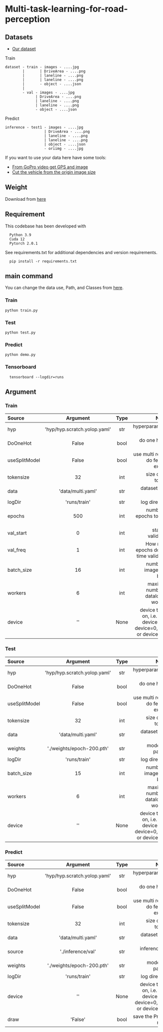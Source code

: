 # Multi-task-learning-for-road-perception

## Datasets
  - [Our dataset](https://drive.google.com/drive/folders/1S4XyyC9LbPZ8GwEH9fwWvNxKMKPA28bZ?usp=sharing)

  Train
  ```
  dataset - train - images - ....jpg
          |       | DriveArea - ....png
          |       | laneline - ....png
          |       | laneline - ....png
          |       - object - ....json
          |
          - val - images - ....jpg
                | DriveArea - ....png
                | laneline - ....png
                | laneline - ....png
                - object - ....json
  ```
  Predict
  ```
  inference - test1 - images - ....jpg
                    | DriveArea - ....png
                    | laneline - ....png
                    | laneline - ....png
                    | object - ....json
                    - oriimg - ....jpg 

  ```
  If you want to use your data here have some tools: 
  - [From GoPro video get GPS and image](./tool/get_GPS_and_images/)
  - [Cut the vehicle from the origin image size](./tool/get_GPS_and_images/)
## Weight 
  Download from [here](https://drive.google.com/file/d/1qaYYTDYY_wXv5YnRQ6MbrWRLeyv4CVVA/view?usp=sharing)

## Requirement
  This codebase has been developed with
  ```
    Python 3.9
    Cuda 12
    Pytorch 2.0.1
  ```
  See requirements.txt for additional dependencies and version requirements.
  ```shell
    pip install -r requirements.txt
  ```

## main command
  You can change the data use, Path, and Classes from [here](/data).

  ### Train
  ```shell
  python train.py
  ```
  ### Test
  ```shell
  python test.py
  ```
  ### Predict
  ```shell
  python demo.py
  ```
  ### Tensorboard
  ```shell
    tensorboard --logdir=runs
  ```

## Argument
  ### Train
  | Source           |   Argument                  |     Type    | Notes                                                                        |
  | :---             |    :----:                   |     :----:  |   ---:                                                                       |
  | hyp              | 'hyp/hyp.scratch.yolop.yaml'| str         | hyperparameter path                                                          |
  | DoOneHot         | False                       | bool        | do one hot or not                                                            |
  | useSplitModel    | False                       | bool        | use multi resnet do feature extract                                          |
  | tokensize        | 32                          | int         | size of the tokens                                                           |
  | data             | 'data/multi.yaml'           | str         | dataset yaml path                                                            |
  | logDir           | 'runs/train'                | str         | log directory                                                                |
  | epochs           | 500                         | int         | number of epochs to train for                                                |
  | val_start        | 0                           | int         | start do validation                                                          |
  | val_freq         | 1                           | int         | How many epochs do one time validation                                       |
  | batch_size       | 16                          | int         | number of images per batch                                                   |
  | workers          | 6                           | int         | maximum number of dataloader workers                                         |
  | device           | ''                          | None        | device to run on, i.e. cuda device=0 or device=0,1,2,3 or device=cpu         |
  ### Test
  | Source           |   Argument                  |     Type    | Notes                                                                        |
  | :---             |    :----:                   |     :----:  |   ---:                                                                       |
  | hyp              | 'hyp/hyp.scratch.yolop.yaml'| str         | hyperparameter path                                                          |
  | DoOneHot         | False                       | bool        | do one hot or not                                                            |
  | useSplitModel    | False                       | bool        | use multi resnet do feature extract                                          |
  | tokensize        | 32                          | int         | size of the tokens                                                           |
  | data             | 'data/multi.yaml'           | str         | dataset yaml path                                                            |
  | weights          | './weights/epoch-200.pth'   | str         | model.pth path(s)                                                            |
  | logDir           | 'runs/train'                | str         | log directory                                                                |
  | batch_size       | 15                          | int         | 	number of images per batch                                                  |
  | workers          | 6                           | int         | maximum number of dataloader workers                                         |
  | device           | ''                          | None        | device to run on, i.e. cuda device=0 or device=0,1,2,3 or device=cpu         |
  ### Predict
  | Source           |   Argument                  |     Type    | Notes                                                                        |
  | :---             |    :----:                   |     :----:  |   ---:                                                                       |
  | hyp              | 'hyp/hyp.scratch.yolop.yaml'| str         | hyperparameter path                                                          |
  | DoOneHot         | False                       | bool        | do one hot or not                                                            |
  | useSplitModel    | False                       | bool        | use multi resnet do feature extract                                          |
  | tokensize        | 32                          | int         | size of the tokens                                                           |
  | data             | 'data/multi.yaml'           | str         | dataset yaml path                                                            |
  | source           | './inference/val'           | str         | inference file path                                                          |
  | weights          | './weights/epoch-200.pth'   | str         | model.pth path(s)                                                            |
  | logDir           | 'runs/train'                | str         | log directory                                                                |
  | device           | ''                          | None        | device to run on, i.e. cuda device=0 or device=0,1,2,3 or device=cpu         |
  | draw             | 'False'                     | bool        | save the Predict result                                                      |